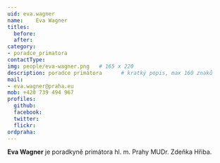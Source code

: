 ```yaml
---
uid: eva.wagner
name:    Eva Wagner
titles:
  before: 
  after:
category:                
- poradce_primatora
contactType: 
img: people/eva-wagner.png   # 165 x 220
description: poradce primátora    	# kratký popis, max 160 znaků
mail:
- eva.wagner@praha.eu
mob: +420 739 494 967
profiles:
  github:       
  facebook:    
  twitter: 		  
  flickr:		  
ordpraha: 
---
```


**Eva Wagner** je poradkyně primátora hl. m. Prahy MUDr. Zdeňka Hřiba.
